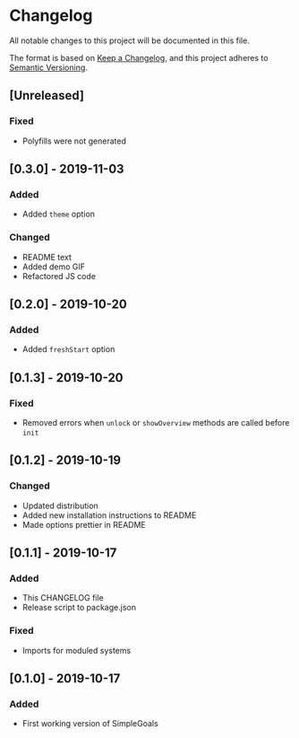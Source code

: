 # Changelog
All notable changes to this project will be documented in this file.

The format is based on [Keep a Changelog](https://keepachangelog.com/en/1.0.0/),
and this project adheres to [Semantic Versioning](https://semver.org/spec/v2.0.0.html).

## [Unreleased]
### Fixed
- Polyfills were not generated

## [0.3.0] - 2019-11-03
### Added
- Added `theme` option

### Changed
- README text
- Added demo GIF
- Refactored JS code

## [0.2.0] - 2019-10-20
### Added
- Added `freshStart` option

## [0.1.3] - 2019-10-20
### Fixed
- Removed errors when `unlock` or `showOverview` methods are called before `init`

## [0.1.2] - 2019-10-19
### Changed
- Updated distribution
- Added new installation instructions to README
- Made options prettier in README

## [0.1.1] - 2019-10-17
### Added
- This CHANGELOG file
- Release script to package.json
### Fixed
- Imports for moduled systems

## [0.1.0] - 2019-10-17
### Added
- First working version of SimpleGoals